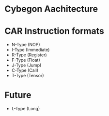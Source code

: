 # Cybegon Aachitecture

# CAR Instruction formats
- N-Type (NOP)
- I-Type (Immediate)
- R-Type (Register)
- F-Type (Float)
- J-Type (Jump)
- C-Type (Call)
- T-Type (Tensor)


# Future
- L-Type (Long)
